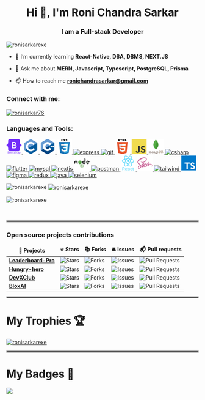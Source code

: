 <h1 align="center">Hi 👋, I'm Roni Chandra Sarkar</h1>
<h3 align="center">I am a Full-stack Developer</h3>

<p align="left"> <img src="https://komarev.com/ghpvc/?username=ronisarkarexe&label=Profile%20views&color=0e75b6&style=flat" alt="ronisarkarexe" /> </p>

- 🌱 I’m currently learning **React-Native, DSA, DBMS, NEXT.JS**

- 💬 Ask me about **MERN, Javascript, Typescript, PostgreSQL, Prisma**

- 📫 How to reach me **ronichandrasarkar@gmail.com**

<h3 align="left">Connect with me:</h3>
<p align="left">
<a href="https://linkedin.com/in/ronisarkar76" target="blank"><img align="center" src="https://raw.githubusercontent.com/rahuldkjain/github-profile-readme-generator/master/src/images/icons/Social/linked-in-alt.svg" alt="ronisarkar76" height="30" width="40" /></a>
</p>

<h3 align="left">Languages and Tools:</h3>
<p align="left"> 
<a href="https://getbootstrap.com" target="_blank" rel="noreferrer"> 
<img src="https://raw.githubusercontent.com/devicons/devicon/master/icons/bootstrap/bootstrap-plain-wordmark.svg" alt="bootstrap" width="40" height="40"/> </a> <a href="https://www.cprogramming.com/" target="_blank" rel="noreferrer"> 
<img src="https://raw.githubusercontent.com/devicons/devicon/master/icons/c/c-original.svg" alt="c" width="40" height="40"/> </a> <a href="https://www.w3schools.com/cpp/" target="_blank" rel="noreferrer"> 
<img src="https://raw.githubusercontent.com/devicons/devicon/master/icons/cplusplus/cplusplus-original.svg" alt="cplusplus" width="40" height="40"/> </a> <a href="https://www.w3schools.com/css/" target="_blank" rel="noreferrer"> 
<img src="https://raw.githubusercontent.com/devicons/devicon/master/icons/css3/css3-original-wordmark.svg" alt="css3" width="40" height="40"/> </a> <a href="https://expressjs.com" target="_blank" rel="noreferrer">
<img src="https://cdn.jsdelivr.net/gh/devicons/devicon/icons/express/express-original.svg" alt="express" width="40" height="40"/> </a> <a href="https://git-scm.com/" target="_blank" rel="noreferrer"/>
<img src="https://www.vectorlogo.zone/logos/git-scm/git-scm-icon.svg" alt="git" width="40" height="40"/> </a> <a href="https://www.w3.org/html/" target="_blank" rel="noreferrer"> 
<img src="https://raw.githubusercontent.com/devicons/devicon/master/icons/html5/html5-original-wordmark.svg" alt="html5" width="40" height="40"/> </a> <a href="https://developer.mozilla.org/en-US/docs/Web/JavaScript" target="_blank" rel="noreferrer"> 
<img src="https://raw.githubusercontent.com/devicons/devicon/master/icons/javascript/javascript-original.svg" alt="javascript" width="40" height="40"/> </a> <a href="https://www.mongodb.com/" target="_blank" rel="noreferrer"> 
<img src="https://raw.githubusercontent.com/devicons/devicon/master/icons/mongodb/mongodb-original-wordmark.svg" alt="mongodb" width="40" height="40"/> </a> <a href="https://nodejs.org" target="_blank" rel="noreferrer">
<img src="https://cdn.jsdelivr.net/gh/devicons/devicon/icons/csharp/csharp-original.svg" alt="csharp" width="40" height="40"/> </a> <a href="https://postman.com" target="_blank" rel="noreferrer"/>
<img src="https://cdn.jsdelivr.net/gh/devicons/devicon/icons/flutter/flutter-original.svg" alt="flutter" width="40" height="40"/> </a> <a href="https://postman.com" target="_blank" rel="noreferrer"/>
<img src="https://cdn.jsdelivr.net/gh/devicons/devicon/icons/mysql/mysql-original.svg" alt="mysql" width="40" height="40"/> </a> <a href="https://postman.com" target="_blank" rel="noreferrer"/>
<img src="https://cdn.jsdelivr.net/gh/devicons/devicon/icons/nextjs/nextjs-original.svg" alt="nextjs" width="40" height="40"/> </a> <a href="https://postman.com" target="_blank" rel="noreferrer"/>
<img src="https://raw.githubusercontent.com/devicons/devicon/master/icons/nodejs/nodejs-original-wordmark.svg" alt="nodejs" width="40" height="40"/> </a> <a href="https://postman.com" target="_blank" rel="noreferrer"> 
<img src="https://www.vectorlogo.zone/logos/getpostman/getpostman-icon.svg" alt="postman" width="40" height="40"/> </a> <a href="https://reactjs.org/" target="_blank" rel="noreferrer"> 
<img src="https://raw.githubusercontent.com/devicons/devicon/master/icons/react/react-original-wordmark.svg" alt="react" width="40" height="40"/> </a> <a href="https://sass-lang.com" target="_blank" rel="noreferrer"> 
<img src="https://raw.githubusercontent.com/devicons/devicon/master/icons/sass/sass-original.svg" alt="sass" width="40" height="40"/> </a> <a href="https://tailwindcss.com/" target="_blank" rel="noreferrer"> 
<img src="https://www.vectorlogo.zone/logos/tailwindcss/tailwindcss-icon.svg" alt="tailwind" width="40" height="40"/> </a> <a href="https://www.typescriptlang.org/" target="_blank" rel="noreferrer"> 
<img src="https://raw.githubusercontent.com/devicons/devicon/master/icons/typescript/typescript-original.svg" alt="typescript" width="40" height="40"/>
<img src="https://cdn.jsdelivr.net/gh/devicons/devicon/icons/figma/figma-original.svg" alt="figma" width="40" height="40"/> </a> <a href="https://postman.com" target="_blank" rel="noreferrer"/>
<img src="https://cdn.jsdelivr.net/gh/devicons/devicon/icons/redux/redux-original.svg" alt="redux" width="40" height="40"/> </a> <a href="https://postman.com" target="_blank" rel="noreferrer"/>
<img src="https://cdn.jsdelivr.net/gh/devicons/devicon/icons/java/java-original.svg" alt="java" width="40" height="40"/> </a> <a href="https://postman.com" target="_blank" rel="noreferrer"/>
<img src="https://cdn.jsdelivr.net/gh/devicons/devicon/icons/selenium/selenium-original.svg" alt="selenium" width="40" height="40"/> </a> <a href="https://postman.com" target="_blank" rel="noreferrer"/>
</a> 
</p>

<p margin="10px 0px"><img align="left" src="https://github-readme-stats.vercel.app/api/top-langs?username=ronisarkarexe&show_icons=true&locale=en&layout=compact" alt="ronisarkarexe" /></p>

<p>&nbsp;<img align="center" src="https://github-readme-stats.vercel.app/api?username=ronisarkarexe&show_icons=true&locale=en" alt="ronisarkarexe" /></p>

<p><img align="center" src="https://github-readme-streak-stats.herokuapp.com/?user=ronisarkarexe&" alt="ronisarkarexe" /></p>

</br>
<hr style="border:2px solid gray"> </hr>
<h3>Open source projects contributions</h3>
<table>
  <thead align="center">
    <tr border: none;>
      <td><b>🎁 Projects</b></td>
      <td><b>⭐ Stars</b></td>
      <td><b>📚 Forks</b></td>
      <td><b>🛎 Issues</b></td>
      <td><b>📬 Pull requests</b></td>
    </tr>
  </thead>
  <tbody>
      <tr>
          <td><a href="https://github.com/ronisarkarexe/Leaderboard-Pro"><b>Leaderboard-Pro</b></a></td>
          <td><img alt="Stars" src="https://img.shields.io/github/stars/OpenLake/Leaderboard-Pro?style=flat-square&labelColor=343b41"/></td>
          <td><img alt="Forks" src="https://img.shields.io/github/forks/OpenLake/Leaderboard-Pro?style=flat-square&labelColor=343b41"/></td>
          <td><img alt="Issues" src="https://img.shields.io/github/issues/OpenLake/Leaderboard-Pro?style=flat-square&labelColor=343b41"/></td>
          <td><img alt="Pull Requests" src="https://img.shields.io/github/issues-pr/OpenLake/Leaderboard-Pro?style=flat-square&labelColor=343b41"/></td>
      </tr>
      <tr>
          <td><a href="https://github.com/ronisarkarexe/Hungry-hero"><b>Hungry-hero</b></a></td>
          <td><img alt="Stars" src="https://img.shields.io/github/stars/Anandsg/Hungry-hero?style=flat-square&labelColor=343b41"/></td>
          <td><img alt="Forks" src="https://img.shields.io/github/forks/Anandsg/Hungry-hero?style=flat-square&labelColor=343b41"/></td>
          <td><img alt="Issues" src="https://img.shields.io/github/issues/Anandsg/Hungry-hero?style=flat-square&labelColor=343b41"/></td>
          <td><img alt="Pull Requests" src="https://img.shields.io/github/issues-pr/Anandsg/Hungry-hero?style=flat-square&labelColor=343b41"/></td>
      </tr>
      <tr>
          <td><a href="https://github.com/ronisarkarexe/DevXClub"><b>DevXClub</b></a></td>
          <td><img alt="Stars" src="https://img.shields.io/github/stars/The-Xiting-Way/DevXClub?style=flat-square&labelColor=343b41"/></td>
          <td><img alt="Forks" src="https://img.shields.io/github/forks/The-Xiting-Way/DevXClub?style=flat-square&labelColor=343b41"/></td>
          <td><img alt="Issues" src="https://img.shields.io/github/issues/The-Xiting-Way/DevXClub?style=flat-square&labelColor=343b41"/></td>
          <td><img alt="Pull Requests" src="https://img.shields.io/github/issues-pr/The-Xiting-Way/DevXClub?style=flat-square&labelColor=343b41"/></td>
      </tr>
      <tr>
          <td><a href="https://github.com/ronisarkarexe/BloxAI"><b>BloxAI</b></a></td>
          <td><img alt="Stars" src="https://img.shields.io/github/stars/subhadeeproy3902/BloxAI?style=flat-square&labelColor=343b41"/></td>
          <td><img alt="Forks" src="https://img.shields.io/github/forks/subhadeeproy3902/BloxAI?style=flat-square&labelColor=343b41"/></td>
          <td><img alt="Issues" src="https://img.shields.io/github/issues/subhadeeproy3902/BloxAI?style=flat-square&labelColor=343b41"/></td>
          <td><img alt="Pull Requests" src="https://img.shields.io/github/issues-pr/subhadeeproy3902/BloxAI?style=flat-square&labelColor=343b41"/></td>
      </tr>
  </tbody>
</table>

<hr style="border:2px solid gray"> </hr>
  <h1 align="left">My Trophies 🏆</h1>
<p align="left"> <a href="https://github.com/ronisarkarexe"><img src="https://github-profile-trophy.vercel.app/?username=ronisarkarexe" alt="ronisarkarexe"/></a> </p>

<hr style="border:2px solid gray"> </hr>
  <h1 align="left">My Badges 🎉</h1>
<p align="left"> <a href="https://holopin.io/@ronisarkarexe"><img src="https://holopin.io/api/user/board?user=ronisarkarexe"/></a> </p>
